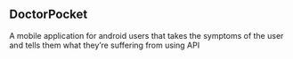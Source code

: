 ## DoctorPocket
A mobile application for android users that takes the symptoms of the user and tells them what they’re suffering from using API

